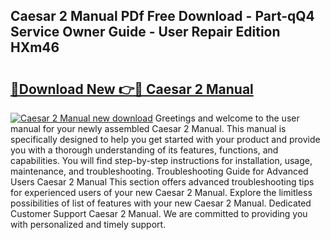 ## Caesar 2 Manual PDf Free Download - Part-qQ4 Service Owner Guide - User Repair Edition HXm46

# <h2><a href="http://bc62156.oget.top/?id=Caesar+2+Manual">🔗Download New 👉🔴 Caesar 2 Manual</a></h2>

[![Caesar 2 Manual new download](https://i.imgur.com/5g1atiW.png)](http://bc62156.oget.top/?id=Caesar+2+Manual)
Greetings and welcome to the user manual for your newly assembled Caesar 2 Manual. This manual is specifically designed to help you get started with your product and provide you with a thorough understanding of its features, functions, and capabilities. You will find step-by-step instructions for installation, usage, maintenance, and troubleshooting. Troubleshooting Guide for Advanced Users Caesar 2 Manual This section offers advanced troubleshooting tips for experienced users of your new Caesar 2 Manual. Explore the limitless possibilities of list of features with your new Caesar 2 Manual. Dedicated Customer Support Caesar 2 Manual. We are committed to providing you with personalized and timely support.
